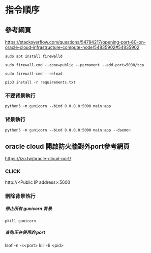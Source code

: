 # 指令順序

## 參考網頁
https://stackoverflow.com/questions/54794217/opening-port-80-on-oracle-cloud-infrastructure-compute-node/54835902#54835902

```
sudo apt install firewalld
```

```
sudo firewall-cmd --zone=public --permanent --add-port=5000/tcp
```

```
sudo firewall-cmd --reload
```

```
pip3 install -r requirements.txt
```

### 不要背景執行
```
python3 -m gunicorn --bind 0.0.0.0:5000 main:app
```

### 背景執行
```
python3 -m gunicorn --bind 0.0.0.0:5000 main:app --daemon
```

## oracle cloud 開啟防火牆對外port參考網頁

https://izo.tw/oracle-cloud-port/

### CLICK

http://\<Public IP address>:5000

### 刪除背景執行 

##### 停止所有 gunicorn 背景

```
pkill gunicorn
```

##### 查詢正在使用的 port
lsof -n -i:\<port>
kill -9 \<pid>